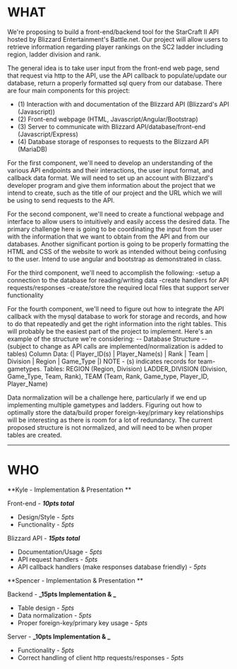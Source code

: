 # **WHAT**

We're proposing to build a front-end/backend tool for the StarCraft II API hosted by Blizzard Entertainment's Battle.net. Our project will allow users to retrieve information regarding player rankings on the SC2 ladder including region, ladder division and rank.

The general idea is to take user input from the front-end web page, send that request via http to the API, use the API callback to populate/update our database, return a properly formatted sql query from our database.
There are four main components for this project:

* (1) Interaction with and documentation of the Blizzard API (Blizzard's API (Javascript))
* (2) Front-end webpage (HTML, Javascript/Angular/Bootstrap) 
* (3) Server to communicate with Blizzard API/database/front-end (Javascript/Express)
* (4) Database storage of responses to requests to the Blizzard API (MariaDB)

For the first component, we'll need to develop an understanding of the various API endpoints and their interactions, the user input format, and callback data format. 
 We will need to set up an account with Blizzard's developer program and give them information about the project that we intend to create, such as the title of our project and the URL which we will be using to send requests to the API.
 
For the second component, we'll need to create a functional webpage and interface to allow users to intuitively and easily access the desired data. The primary challenge here is going to be coordinating the input from the user with the information that we want to obtain from the API and from our databases. 
 Another significant portion is going to be properly formatting the HTML and CSS of the website to work as intended without being confusing to the user. Intend to use angular and bootstrap as demonstrated in class.
 
For the third component, we'll need to accomplish the following: 
-setup a connection to the database for reading/writing data
-create handlers for API requests/responses 
-create/store the required local files that support server functionality

For the fourth component, we'll need to figure out how to integrate the API callback with the mysql database to work for storage and records, and how to do that repeatedly and get the right information into the right tables. 
This will probably be the easiest part of the project to implement. Here's an example of the structure we're considering:
 -- Database Structure -- (subject to change as API calls are implemented/normalization is added to tables)
 Column Data: (| Player_ID(s) | Player_Name(s) | Rank | Team | Division | Region | Game_Type |) NOTE - (s) indicates records for team-gametypes. 
 Tables: REGION (Region, Division) LADDER_DIVISION (Division, Game_Type, Team, Rank), TEAM (Team, Rank, Game_type, Player_ID, Player_Name)    
                    
 Data normalization will be a challenge here, particularly if we end up implementing multiple gametypes and ladders. Figuring out how to optimally store the data/build proper foreign-key/primary key relationships will be interesting as there is room for a lot of redundancy. 
 The current proposed structure is not normalized, and will need to be when proper tables are created.
***
# **WHO**
 **Kyle - Implementation & Presentation ** 
  
  Front-end - **_10pts total_**
  
   * Design/Style - _5pts_
   * Functionality - _5pts_
  
  Blizzard API - **_15pts total_**
  
   * Documentation/Usage - _5pts_ 
   * API request handlers - _5pts_
   * API callback handlers (make responses database friendly) - _5pts_
 
 **Spencer - Implementation & Presentation ** 
  
  Backend - **_15pts Implementation & _**
  
   * Table design - _5pts_
   * Data normalization - _5pts_
   * Proper foreign-key/primary key usage - _5pts_
  
  Server - **_10pts Implementation & _**
  
   * Functionality - _5pts_
   * Correct handling of client http requests/responses - _5pts_
 
